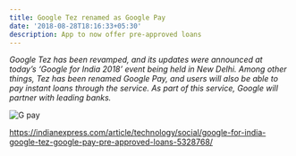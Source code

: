 ```yaml
---
title: Google Tez renamed as Google Pay
date: '2018-08-28T18:16:33+05:30'
description: App to now offer pre-approved loans
---
```

_Google Tez has been revamped, and its updates were announced at today’s ‘Google for India 2018’ event being held in New Delhi. Among other things, Tez has been renamed Google Pay, and users will also be able to pay instant loans through the service. As part of this service, Google will partner with leading banks._



![G pay](/assets/google-pay-copy.jpg)

<https://indianexpress.com/article/technology/social/google-for-india-google-tez-google-pay-pre-approved-loans-5328768/>
